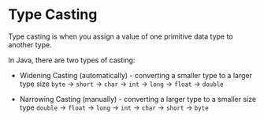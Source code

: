 # Type Casting

Type casting is when you assign a value of one primitive data type to another type.

In Java, there are two types of casting:

- Widening Casting (automatically) - converting a smaller type to a larger type size
    `byte` -> `short` -> `char` -> `int` -> `long` -> `float` -> `double`
  
- Narrowing Casting (manually) - converting a larger type to a smaller size type
    `double` -> `float` -> `long` -> `int` -> `char` -> `short` -> `byte` 
